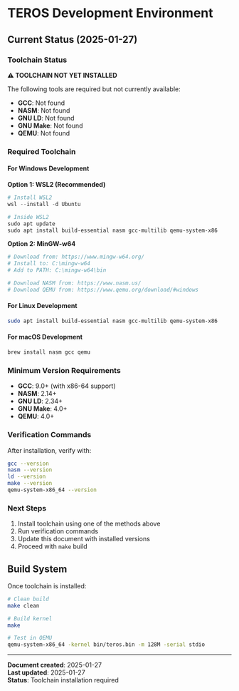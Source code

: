 # TEROS Development Environment

## Current Status (2025-01-27)

### Toolchain Status

**⚠️ TOOLCHAIN NOT YET INSTALLED**

The following tools are required but not currently available:

- **GCC**: Not found
- **NASM**: Not found  
- **GNU LD**: Not found
- **GNU Make**: Not found
- **QEMU**: Not found

### Required Toolchain

#### For Windows Development

**Option 1: WSL2 (Recommended)**
```powershell
# Install WSL2
wsl --install -d Ubuntu

# Inside WSL2
sudo apt update
sudo apt install build-essential nasm gcc-multilib qemu-system-x86
```

**Option 2: MinGW-w64**
```powershell
# Download from: https://www.mingw-w64.org/
# Install to: C:\mingw-w64
# Add to PATH: C:\mingw-w64\bin

# Download NASM from: https://www.nasm.us/
# Download QEMU from: https://www.qemu.org/download/#windows
```

#### For Linux Development

```bash
sudo apt install build-essential nasm gcc-multilib qemu-system-x86
```

#### For macOS Development

```bash
brew install nasm gcc qemu
```

### Minimum Version Requirements

- **GCC**: 9.0+ (with x86-64 support)
- **NASM**: 2.14+
- **GNU LD**: 2.34+
- **GNU Make**: 4.0+
- **QEMU**: 4.0+

### Verification Commands

After installation, verify with:

```bash
gcc --version
nasm --version
ld --version
make --version
qemu-system-x86_64 --version
```

### Next Steps

1. Install toolchain using one of the methods above
2. Run verification commands
3. Update this document with installed versions
4. Proceed with `make` build

## Build System

Once toolchain is installed:

```bash
# Clean build
make clean

# Build kernel
make

# Test in QEMU
qemu-system-x86_64 -kernel bin/teros.bin -m 128M -serial stdio
```

---

**Document created**: 2025-01-27  
**Last updated**: 2025-01-27  
**Status**: Toolchain installation required

